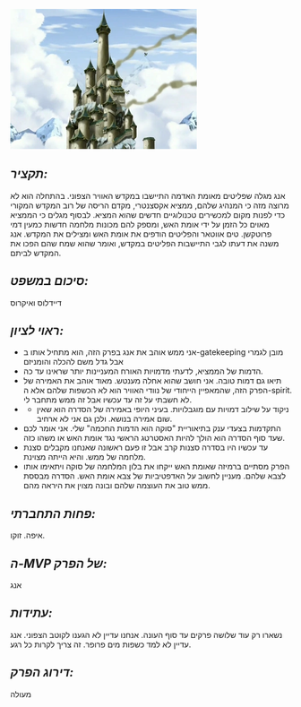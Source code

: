 ![](images/117.png "117")
## *תקציר:*
אנג מגלה שפליטים מאומת האדמה התיישבו במקדש האוויר הצפוני. בהתחלה הוא לא מרוצה מזה כי המנהיג שלהם, ממציא אקסצנטרי, מקדם הריסה של רוב המקדש המקורי כדי לפנות מקום למכשירים טכנולוגיים חדשים שהוא המציא. לבסוף מגלים כי הממציא מאוים כל הזמן על ידי אומת האש, ומספק להם מכונות מלחמה חדשות כמעין דמי פרוטקשן.
טים אווטאר והפליטים הודפים את אומת האש ומצילים את המקדש. אנג משנה את דעתו לגבי התיישבות הפליטים במקדש, ואומר שהוא שמח שהם הפכו את המקדש לביתם.

## *סיכום במשפט:*  
דיידלוס ואיקרוס

## *ראוי לציון:*  
- אני ממש אוהב את אנג בפרק הזה, הוא מתחיל אותו ב-gatekeeping מובן לגמרי אבל גדל משם להכלה והומניזם
- הדמות של הממציא, לדעתי מדמויות האורח המעניינות יותר שראינו עד כה.
- תיאו גם דמות טובה. אני חושב שהוא אחלה מענטש. מאוד אוהב את האמירה של הפרק הזה, שהמאפיין הייחודי של נוודי האוויר הוא לא הכשפות שלהם אלא ה-spirit. לא חשבתי על זה עד עכשיו אבל זה ממש מתחבר לי.
- + ניקוד על שילוב דמויות עם מוגבלויות. בעיני היופי באמירה של הסדרה הוא שאין שום אמירה בנושא. ולכן גם אני לא ארחיב.
- התקדמות בצעדי ענק בתיאוריית "סוקה הוא הדמות החכמה" שלי. אני אומר לכם שעד סוף הסדרה הוא הולך להיות האסטרטג הראשי נגד אומת האש או משהו כזה. 
- עד עכשיו היו בסדרה סצנות קרב אבל זו פעם ראשונה שאנחנו מקבלים סצנת מלחמה של ממש. והיא הייתה מצוינת.
- הפרק מסתיים ברמיזה שאומת האש ייקחו את בלון המלחמה של סוקה ויתאימו אותו לצבא שלהם. מעניין לחשוב על האדפטיביות של צבא אומת האש. הסדרה מבססת ממש טוב את העוצמה שלהם ובונה מצוין את היראה מהם.

## *פחות התחברתי:*  
איפה. זוקו. 

## *ה-MVP  של הפרק:*  
אנג

## *עתידות:*  
נשארו רק עוד שלושה פרקים עד סוף העונה. אנחנו עדיין לא הגענו לקוטב הצפוני. אנג עדיין לא למד כשפות מים פרופר. זה צריך לקרות כל רגע.

## *דירוג הפרק:*  
מעולה